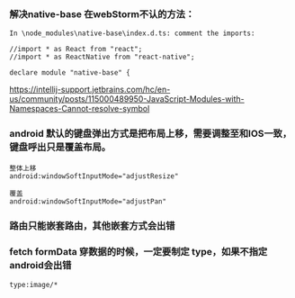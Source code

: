 ### 解决native-base 在webStorm不认的方法：
````
In \node_modules\native-base\index.d.ts: comment the imports:

//import * as React from "react";
//import * as ReactNative from "react-native";

declare module "native-base" {

````


https://intellij-support.jetbrains.com/hc/en-us/community/posts/115000489950-JavaScript-Modules-with-Namespaces-Cannot-resolve-symbol


### android 默认的键盘弹出方式是把布局上移，需要调整至和IOS一致，键盘呼出只是覆盖布局。
```
整体上移
android:windowSoftInputMode="adjustResize"

覆盖
android:windowSoftInputMode="adjustPan"

```


### 路由只能嵌套路由，其他嵌套方式会出错


### fetch formData 穿数据的时候，一定要制定 type，如果不指定 android会出错
```
type:image/*
```

